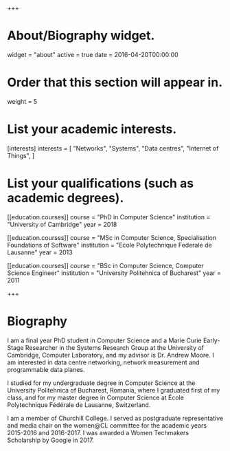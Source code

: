 +++
# About/Biography widget.
widget = "about"
active = true
date = 2016-04-20T00:00:00

# Order that this section will appear in.
weight = 5

# List your academic interests.
[interests]
  interests = [
    "Networks",
    "Systems",
    "Data centres",
    "Internet of Things",
  ]

# List your qualifications (such as academic degrees).
[[education.courses]]
  course = "PhD in Computer Science"
  institution = "University of Cambridge"
  year = 2018

[[education.courses]]
  course = "MSc in Computer Science, Specialisation Foundations of Software"
  institution = "Ecole Polytechnique Federale de Lausanne"
  year = 2013

[[education.courses]]
  course = "BSc in Computer Science, Computer Science Engineer"
  institution = "University Politehnica of Bucharest"
  year = 2011
 
+++

# Biography

I am a final year PhD student in Computer Science and a Marie Curie Early-Stage Researcher in the Systems Research Group at the University of Cambridge, Computer Laboratory, and my advisor is Dr. Andrew Moore. I am interested in data centre networking, network measurement and programmable data planes.

I studied for my undergraduate degree in Computer Science at the University Politehnica of Bucharest, Romania, where I graduated first of my class, and for my master degree in Computer Science at École Polytechnique Fédérale de Lausanne, Switzerland.

I am a member of Churchill College. I served as postgraduate representative and media chair on the women@CL committee for the academic years 2015-2016 and 2016-2017. I was awarded a Women Techmakers Scholarship by Google in 2017.
